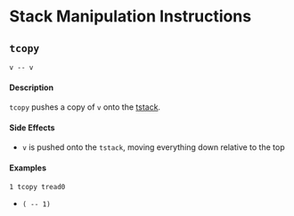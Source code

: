 # Stack Manipulation Instructions

## `tcopy`
`v -- v`

#### Description
`tcopy` pushes a copy of `v` onto the [tstack](architecture/tstack.html).

#### Side Effects
- `v` is pushed onto the `tstack`, moving everything down relative to the top

#### Examples
```
1 tcopy tread0
```
- `( -- 1)`
